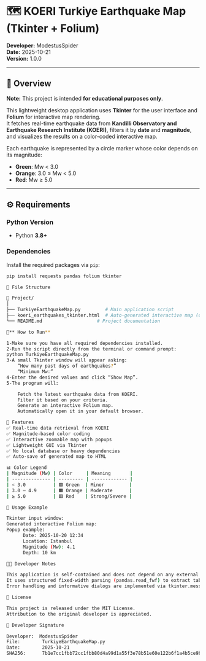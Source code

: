 # 🗺️ KOERI Turkiye Earthquake Map (Tkinter + Folium)

**Developer:** ModestusSpider  
**Date:** 2025-10-21  
**Version:** 1.0.0  

---

## 📘 Overview

**Note:** This project is intended **for educational purposes only**.

This lightweight desktop application uses **Tkinter** for the user interface and **Folium** for interactive map rendering.  
It fetches real-time earthquake data from **Kandilli Observatory and Earthquake Research Institute (KOERI)**, filters it by **date** and **magnitude**, and visualizes the results on a color-coded interactive map.


Each earthquake is represented by a circle marker whose color depends on its magnitude:

- **Green**: Mw < 3.0  
- **Orange**: 3.0 ≤ Mw < 5.0  
- **Red**: Mw ≥ 5.0  

---

## ⚙️ Requirements

### Python Version
- Python **3.8+**

### Dependencies
Install the required packages via `pip`:

```bash
pip install requests pandas folium tkinter

📂 File Structure

📁 Project/
│
├── TurkiyeEarthquakeMap.py         # Main application script
├── koeri_earthquakes_tkinter.html  # Auto-generated interactive map (output)
└── README.md                    # Project documentation

🚀** How to Run**

1-Make sure you have all required dependencies installed.
2-Run the script directly from the terminal or command prompt:
python TurkiyeEarthquakeMap.py
3-A small Tkinter window will appear asking:
    “How many past days of earthquakes?”
    “Minimum Mw:”
4-Enter the desired values and click “Show Map”.
5-The program will:

    Fetch the latest earthquake data from KOERI.    
    Filter it based on your criteria.    
    Generate an interactive Folium map.    
    Automatically open it in your default browser.

🧭 Features
✅ Real-time data retrieval from KOERI
✅ Magnitude-based color coding
✅ Interactive zoomable map with popups
✅ Lightweight GUI via Tkinter
✅ No local database or heavy dependencies
✅ Auto-save of generated map to HTML

📊 Color Legend
| Magnitude (Mw) | Color     | Meaning       |
| -------------- | --------- | ------------- |
| < 3.0          | 🟩 Green  | Minor         |
| 3.0 – 4.9      | 🟧 Orange | Moderate      |
| ≥ 5.0          | 🟥 Red    | Strong/Severe |

📸 Usage Example

Tkinter input window:
Generated interactive Folium map:
Popup example:
      Date: 2025-10-20 12:34
      Location: Istanbul
      Magnitude (Mw): 4.1
      Depth: 10 km

🧑‍💻 Developer Notes

This application is self-contained and does not depend on any external configuration files.
It uses structured fixed-width parsing (pandas.read_fwf) to extract tabular data from KOERI’s raw HTML listing.
Error handling and informative dialogs are implemented via tkinter.messagebox.

🧾 License

This project is released under the MIT License.
Attribution to the original developer is appreciated.

🪪 Developer Signature

Developer:  ModestusSpider
File:        TurkiyeEarthquakeMap.py
Date:        2025-10-21
SHA256:      7b1e7cc1fbb72cc1fbb80d4a99d1a55f3e78b51e60e122b6f1a4b5ce9b62ad8b



